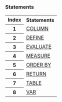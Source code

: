 ### Statements

<table>
  <tr colspan=2><th>Index</th><th>Statements</th></tr>
  <tr><th>1</th><td><a href="#col">COLUMN</a></td></tr>
  <tr><th>2</th><td><a href="#def">DEFINE</a></td></tr>
  <tr><th>3</th><td><a href="#eval">EVALUATE</a></td></tr>
  <tr><th>4</th><td><a href="#measure">MEASURE</a></td></tr>
  <tr><th>5</th><td><a href="#order">ORDER BY</a></td></tr>
  <tr><th>6</th><td><a href="#return">RETURN</a></td></tr>
  <tr><th>7</th><td><a href="#table">TABLE</a></td></tr>
  <tr><th>8</th><td><a href="#var">VAR</a></td></tr>
</table>
